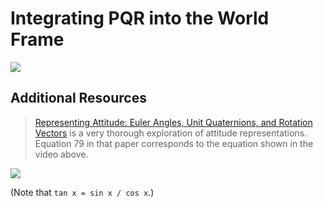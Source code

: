 # Integrating PQR into the World Frame

![](11.%20Integrating%20PQR%20into%20the%20World%20Frame.png)

## Additional Resources

> [Representing Attitude: Euler Angles, Unit Quaternions, and Rotation Vectors](papers/attitude.pdf) is a very thorough exploration of attitude representations. Equation 79 in that paper corresponds to the equation shown in the video above.

![](11.%20Integrating%20PQR%20into%20the%20World%20Frame%20-%20Turn%20Rates.png)

(Note that `tan x = sin x / cos x`.)